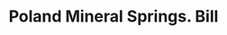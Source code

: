 ---
doi: 10.7916/D8X6500C
date_other: '1890'
date_other_textual: 1890-1899
form: printed ephemera
genre:
- Invoices
name:
- Poland Mineral Springs
object_in_context_url: https://biggert.cul.columbia.edu/items/view/ave_biggert_00595
subject_hierarchical_geographic:
- South Poland, Maine, United States
subject_name:
- Poland Mineral Springs
title: Poland Mineral Springs. Bill
sort_title: Poland Mineral Springs. Bill
call_number: ave_biggert_00595
coordinates:
- 44.06055555555555,-70.39361111111111
pid: ave_biggert_00595
identifiers: ave_biggert_00595
canvas_id: ldpd:395868
permalink: "/items/ave_biggert_00595/"
layout: iiif-image-page
---